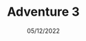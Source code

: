 ---
title: Adventure 3
cardBody: Scaled a mountain. Found a lake!
date: 05/12/2022
previewImg: /img/example.jpg
previewImgAlt: Example alt 3
location: Dirty Harry’s Peak
locationUrl: https://www.wta.org/go-hiking/hikes/dirty-harrys-peak
distance: 9 miles
duration: 5 hours
intensity: Rigorous
collection:
  - '2022'
---